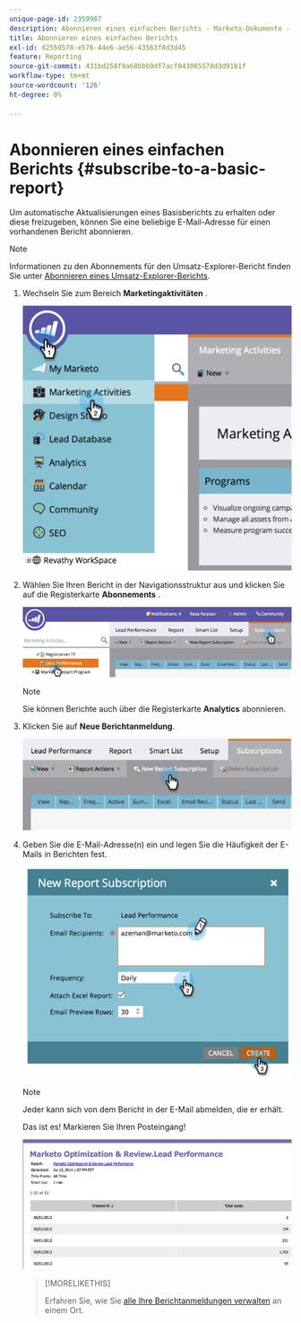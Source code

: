 ```yaml
---
unique-page-id: 2359987
description: Abonnieren eines einfachen Berichts - Marketo-Dokumente - Produktdokumentation
title: Abonnieren eines einfachen Berichts
exl-id: d2550578-e576-44e6-ae56-43563f8d3d45
feature: Reporting
source-git-commit: 431bd258f9a68bbb9df7acf043085578d3d91b1f
workflow-type: tm+mt
source-wordcount: '126'
ht-degree: 0%

---
```


# Abonnieren eines einfachen Berichts {#subscribe-to-a-basic-report}

Um automatische Aktualisierungen eines Basisberichts zu erhalten oder diese freizugeben, können Sie eine beliebige E-Mail-Adresse für einen vorhandenen Bericht abonnieren.

>[!NOTE]
>
>Informationen zu den Abonnements für den Umsatz-Explorer-Bericht finden Sie unter [Abonnieren eines Umsatz-Explorer-Berichts](/help/marketo/product-docs/reporting/revenue-cycle-analytics/revenue-explorer/subscribe-to-a-revenue-explorer-report.md).

1. Wechseln Sie zum Bereich **Marketingaktivitäten** .

   ![](assets/image2014-9-16-10-3a31-3a54.png)

1. Wählen Sie Ihren Bericht in der Navigationsstruktur aus und klicken Sie auf die Registerkarte **Abonnements** .

   ![](assets/image2014-9-16-10-3a32-3a1.png)

   >[!NOTE]
   >
   >Sie können Berichte auch über die Registerkarte **Analytics** abonnieren.

1. Klicken Sie auf **Neue Berichtanmeldung**.

   ![](assets/image2014-9-16-10-3a32-3a24.png)

1. Geben Sie die E-Mail-Adresse(n) ein und legen Sie die Häufigkeit der E-Mails in Berichten fest.

   ![](assets/image2014-9-16-10-3a32-3a31.png)

   >[!NOTE]
   >
   >Jeder kann sich von dem Bericht in der E-Mail abmelden, die er erhält.

   Das ist es! Markieren Sie Ihren Posteingang!

   ![](assets/image2014-9-16-10-3a32-3a49.png)

   >[!MORELIKETHIS]
   >
   >Erfahren Sie, wie Sie [alle Ihre Berichtanmeldungen verwalten](/help/marketo/product-docs/reporting/basic-reporting/report-subscriptions/manage-report-subscriptions.md) an einem Ort.
